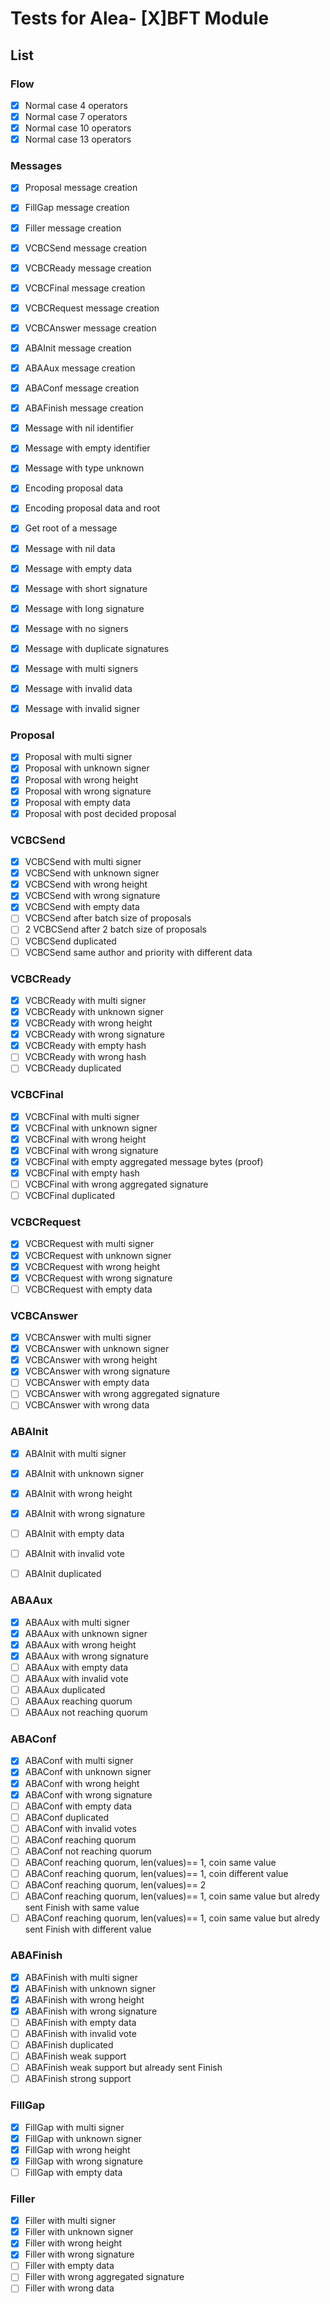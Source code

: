 # Tests for Alea- [X]BFT Module


## List

### Flow
- [X] Normal case 4 operators
- [X] Normal case 7 operators
- [X] Normal case 10 operators
- [X] Normal case 13 operators

### Messages
- [X] Proposal message creation
- [X] FillGap message creation
- [X] Filler message creation
- [X] VCBCSend message creation
- [X] VCBCReady message creation
- [X] VCBCFinal message creation
- [X] VCBCRequest message creation
- [X] VCBCAnswer message creation
- [X] ABAInit message creation
- [X] ABAAux message creation
- [X] ABAConf message creation
- [X] ABAFinish message creation

- [X] Message with nil identifier
- [X] Message with empty identifier
- [X] Message with type unknown
- [X] Encoding proposal data
- [X] Encoding proposal data and root
- [X] Get root of a message
- [X] Message with nil data
- [X] Message with empty data
- [X] Message with short signature
- [X] Message with long signature
- [X] Message with no signers
- [X] Message with duplicate signatures
- [X] Message with multi signers
- [X] Message with invalid data
- [X] Message with invalid signer

### Proposal
- [X] Proposal with multi signer
- [X] Proposal with unknown signer
- [X] Proposal with wrong height
- [X] Proposal with wrong signature
- [X] Proposal with empty data
- [X] Proposal with post decided proposal

### VCBCSend
- [X] VCBCSend with multi signer
- [X] VCBCSend with unknown signer
- [X] VCBCSend with wrong height
- [X] VCBCSend with wrong signature
- [X] VCBCSend with empty data
- [ ] VCBCSend after batch size of proposals
- [ ] 2 VCBCSend after 2 batch size of proposals
- [ ] VCBCSend duplicated
- [ ] VCBCSend same author and priority with different data

### VCBCReady
- [X] VCBCReady with multi signer
- [X] VCBCReady with unknown signer
- [X] VCBCReady with wrong height
- [X] VCBCReady with wrong signature
- [X] VCBCReady with empty hash
- [ ] VCBCReady with wrong hash
- [ ] VCBCReady duplicated

### VCBCFinal
- [X] VCBCFinal with multi signer
- [X] VCBCFinal with unknown signer
- [X] VCBCFinal with wrong height
- [X] VCBCFinal with wrong signature
- [X] VCBCFinal with empty aggregated message bytes (proof)
- [X] VCBCFinal with empty hash
- [ ] VCBCFinal with wrong aggregated signature
- [ ] VCBCFinal duplicated

### VCBCRequest
- [X] VCBCRequest with multi signer
- [X] VCBCRequest with unknown signer
- [X] VCBCRequest with wrong height
- [X] VCBCRequest with wrong signature
- [ ] VCBCRequest with empty data

### VCBCAnswer
- [X] VCBCAnswer with multi signer
- [X] VCBCAnswer with unknown signer
- [X] VCBCAnswer with wrong height
- [X] VCBCAnswer with wrong signature
- [ ] VCBCAnswer with empty data
- [ ] VCBCAnswer with wrong aggregated signature
- [ ] VCBCAnswer with wrong data

### ABAInit
- [X] ABAInit with multi signer
- [X] ABAInit with unknown signer
- [X] ABAInit with wrong height
- [X] ABAInit with wrong signature
- [ ] ABAInit with empty data
- [ ] ABAInit with invalid vote
- [ ] ABAInit duplicated


### ABAAux
- [X] ABAAux with multi signer
- [X] ABAAux with unknown signer
- [X] ABAAux with wrong height
- [X] ABAAux with wrong signature
- [ ] ABAAux with empty data
- [ ] ABAAux with invalid vote
- [ ] ABAAux duplicated
- [ ] ABAAux reaching quorum
- [ ] ABAAux not reaching quorum

### ABAConf
- [X] ABAConf with multi signer
- [X] ABAConf with unknown signer
- [X] ABAConf with wrong height
- [X] ABAConf with wrong signature
- [ ] ABAConf with empty data
- [ ] ABAConf duplicated
- [ ] ABAConf with invalid votes
- [ ] ABAConf reaching quorum
- [ ] ABAConf not reaching quorum
- [ ] ABAConf reaching quorum, len(values)== 1, coin same value
- [ ] ABAConf reaching quorum, len(values)== 1, coin different value
- [ ] ABAConf reaching quorum, len(values)== 2
- [ ] ABAConf reaching quorum, len(values)== 1, coin same value but alredy sent Finish with same value
- [ ] ABAConf reaching quorum, len(values)== 1, coin same value but alredy sent Finish with different value

### ABAFinish
- [X] ABAFinish with multi signer
- [X] ABAFinish with unknown signer
- [X] ABAFinish with wrong height
- [X] ABAFinish with wrong signature
- [ ] ABAFinish with empty data
- [ ] ABAFinish with invalid vote
- [ ] ABAFinish duplicated
- [ ] ABAFinish weak support
- [ ] ABAFinish weak support but already sent Finish
- [ ] ABAFinish strong support

### FillGap
- [X] FillGap with multi signer
- [X] FillGap with unknown signer
- [X] FillGap with wrong height
- [X] FillGap with wrong signature
- [ ] FillGap with empty data

### Filler
- [X] Filler with multi signer
- [X] Filler with unknown signer
- [X] Filler with wrong height
- [X] Filler with wrong signature
- [ ] Filler with empty data
- [ ] Filler with wrong aggregated signature
- [ ] Filler with wrong data